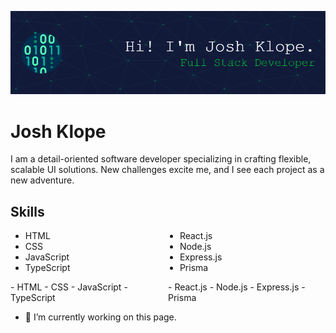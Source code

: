 ![I am GitHub Readme Generator's creator](https://github.com/klope3/klope3/blob/main/github-header-image.png)
# Josh Klope

I am a detail-oriented software developer specializing in crafting flexible, scalable UI solutions. New challenges excite me, and I see each project as a new adventure.

## Skills
<ul style="column-count: 2;">
  <li>HTML</li>
  <li>CSS</li>
  <li>JavaScript</li>
  <li>TypeScript</li>
  <li>React.js</li>
  <li>Node.js</li>
  <li>Express.js</li>
  <li>Prisma</li>
</ul>
<div style="display: flex;">
  <div style="flex: 1;">
    - HTML
    - CSS
    - JavaScript
    - TypeScript
  </div>
  <div style="flex: 1;">
    - React.js
    - Node.js
    - Express.js
    - Prisma
  </div>
</div>

- 🔭 I’m currently working on this page. 




